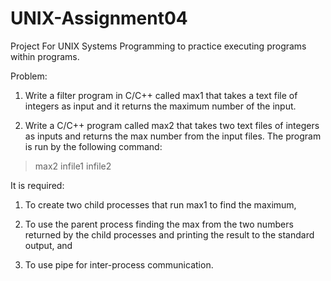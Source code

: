 UNIX-Assignment04
=================

Project For UNIX Systems Programming to practice executing programs within programs.

Problem:

1. Write a filter program in C/C++ called max1 that takes a text file of integers as input and it returns the maximum number of the input.          
 
2. Write a C/C++ program called max2 that takes two text files of integers as inputs and returns the max number from the input files.  The program is run by the following command:
 
>max2  infile1  infile2
 
It is required:

1. To create two child processes that run max1 to find the maximum,

2. To use the parent process finding the max from the two numbers returned by the child processes and printing the result to the standard output, and

3. To use pipe for inter-process communication.
